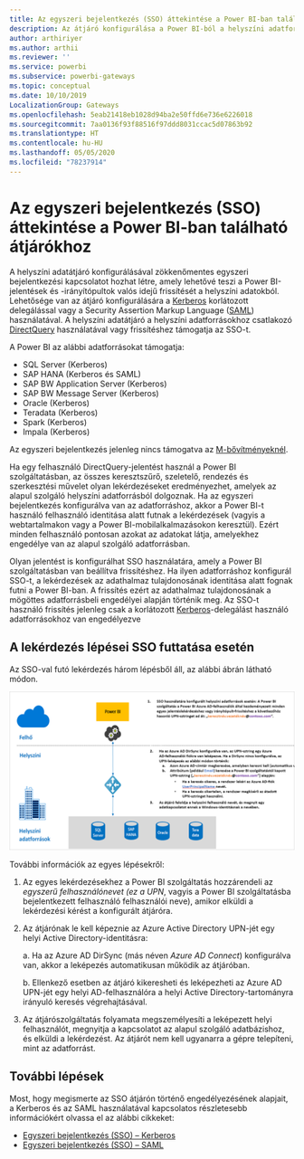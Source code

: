 ```yaml
---
title: Az egyszeri bejelentkezés (SSO) áttekintése a Power BI-ban található átjárókhoz
description: Az átjáró konfigurálása a Power BI-ból a helyszíni adatforrásokba történő egyszeri bejelentkezés (SSO) engedélyezéséhez.
author: arthiriyer
ms.author: arthii
ms.reviewer: ''
ms.service: powerbi
ms.subservice: powerbi-gateways
ms.topic: conceptual
ms.date: 10/10/2019
LocalizationGroup: Gateways
ms.openlocfilehash: 5eab21418eb1028d94ba2e50ffd6e736e6226018
ms.sourcegitcommit: 7aa0136f93f88516f97ddd8031ccac5d07863b92
ms.translationtype: HT
ms.contentlocale: hu-HU
ms.lasthandoff: 05/05/2020
ms.locfileid: "78237914"
---
```

# <a name="overview-of-single-sign-on-sso-for-gateways-in-power-bi"></a>Az egyszeri bejelentkezés (SSO) áttekintése a Power BI-ban található átjárókhoz

A helyszíni adatátjáró konfigurálásával zökkenőmentes egyszeri bejelentkezési kapcsolatot hozhat létre, amely lehetővé teszi a Power BI-jelentések és -irányítópultok valós idejű frissítését a helyszíni adatokból. Lehetősége van az átjáró konfigurálására a [Kerberos](service-gateway-sso-kerberos.md) korlátozott delegálással vagy a Security Assertion Markup Language ([SAML](service-gateway-sso-saml.md)) használatával. A helyszíni adatátjáró a helyszíni adatforrásokhoz csatlakozó [DirectQuery](desktop-directquery-about.md) használatával vagy frissítéshez támogatja az SSO-t. 

A Power BI az alábbi adatforrásokat támogatja:

* SQL Server (Kerberos)
* SAP HANA (Kerberos és SAML)
* SAP BW Application Server (Kerberos)
* SAP BW Message Server (Kerberos) 
* Oracle (Kerberos) 
* Teradata (Kerberos)
* Spark (Kerberos)
* Impala (Kerberos)

Az egyszeri bejelentkezés jelenleg nincs támogatva az [M-bővítményeknél](https://github.com/microsoft/DataConnectors/blob/master/docs/m-extensions.md).

Ha egy felhasználó DirectQuery-jelentést használ a Power BI szolgáltatásban, az összes keresztszűrő, szeletelő, rendezés és szerkesztési művelet olyan lekérdezéseket eredményezhet, amelyek az alapul szolgáló helyszíni adatforrásból dolgoznak. Ha az egyszeri bejelentkezés konfigurálva van az adatforráshoz, akkor a Power BI-t használó felhasználó identitása alatt futnak a lekérdezések (vagyis a webtartalmakon vagy a Power BI-mobilalkalmazásokon keresztül). Ezért minden felhasználó pontosan azokat az adatokat látja, amelyekhez engedélye van az alapul szolgáló adatforrásban. 

Olyan jelentést is konfigurálhat SSO használatára, amely a Power BI szolgáltatásban van beállítva frissítéshez. Ha ilyen adatforráshoz konfigurál SSO-t, a lekérdezések az adathalmaz tulajdonosának identitása alatt fognak futni a Power BI-ban. A frissítés ezért az adathalmaz tulajdonosának a mögöttes adatforrásbeli engedélyei alapján történik meg. Az SSO-t használó frissítés jelenleg csak a korlátozott [Kerberos](service-gateway-sso-kerberos.md)-delegálást használó adatforrásokhoz van engedélyezve 

## <a name="query-steps-when-running-sso"></a>A lekérdezés lépései SSO futtatása esetén

Az SSO-val futó lekérdezés három lépésből áll, az alábbi ábrán látható módon.

![Az SSO-lekérdezés lépései](media/service-gateway-sso-overview/sso-query-steps.png)

További információk az egyes lépésekről:

1. Az egyes lekérdezésekhez a Power BI szolgáltatás hozzárendeli az *egyszerű felhasználónevet (ez a UPN*, vagyis a Power BI szolgáltatásba bejelentkezett felhasználó felhasználói neve), amikor elküldi a lekérdezési kérést a konfigurált átjáróra.

2. Az átjárónak le kell képeznie az Azure Active Directory UPN-jét egy helyi Active Directory-identitásra:

   a. Ha az Azure AD DirSync (más néven *Azure AD Connect*) konfigurálva van, akkor a leképezés automatikusan működik az átjáróban.

   b.  Ellenkező esetben az átjáró kikeresheti és leképezheti az Azure AD UPN-jét egy helyi AD-felhasználóra a helyi Active Directory-tartományra irányuló keresés végrehajtásával.

3. Az átjárószolgáltatás folyamata megszemélyesíti a leképezett helyi felhasználót, megnyitja a kapcsolatot az alapul szolgáló adatbázishoz, és elküldi a lekérdezést. Az átjárót nem kell ugyanarra a gépre telepíteni, mint az adatforrást.

## <a name="next-steps"></a>További lépések

Most, hogy megismerte az SSO átjárón történő engedélyezésének alapjait, a Kerberos és az SAML használatával kapcsolatos részletesebb információkért olvassa el az alábbi cikkeket:

* [Egyszeri bejelentkezés (SSO) – Kerberos](service-gateway-sso-kerberos.md)
* [Egyszeri bejelentkezés (SSO) – SAML](service-gateway-sso-saml.md)
